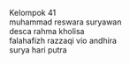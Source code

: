 Kelompok 41
<br /> muhammad reswara suryawan
<br /> desca rahma kholisa
<br /> falahafizh razzaqi vio andhira
<br /> surya hari putra

